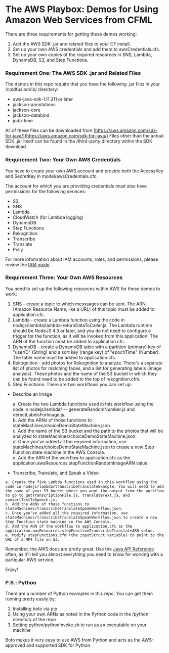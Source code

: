 # The AWS Playbox: Demos for Using Amazon Web Services from CFML

There are three requirements for getting these demos working:

1. Add the AWS SDK .jar and related files to your CF install.
2. Set up your own AWS credentials and add them to awsCredentials.cfc.
3. Set up your own copies of the required resources in SNS, Lambda, DynamoDB, S3, and Step Functions.

### Requirement One: The AWS SDK .jar and Related Files

The demos in this repo require that you have the following .jar files in your /coldfusion/lib/ directory:

- aws-java-sdk-1.11.311 or later
- jackson-annotations
- jackson-core
- jackson-databind
- joda-time

All of these files can be downloaded from [https://aws.amazon.com/sdk-for-java/](https://aws.amazon.com/sdk-for-java/) Files other than the actual SDK .jar itself can be found in the /third-party directory within the SDK download.

### Requirement Two: Your Own AWS Credentials

You have to create your own AWS account and provide both the AccessKey and SecretKey in model/awsCredentials.cfc.

The account for which you are providing credentials must also have permissions for the following services:

- S3 
- SNS
- Lambda
- CloudWatch (for Lambda logging)
- DynamoDB
- Step Functions
- Rekognition
- Transcribe
- Translate
- Polly

For more infomration about IAM accounts, roles, and permissions, please review the [IAM guide](http://docs.aws.amazon.com/IAM/latest/UserGuide/introduction.html).

### Requirement Three: Your Own AWS Resources

You need to set up the following resources within AWS for these demos to work:

1. SNS - create a topic to which messsages can be sent. The ARN (Amazon Resource Name, like a URL) of this topic must be added to application.cfc.
2. Lambda - create a Lambda function using the code in nodejs/lambda/lambda-returnDataToCaller.js. The Lambda runtime should be NodeJS 4.3 or later, and you do not need to configure a trigger for the function, as it will be invoked from this application. The ARN of the function must be added to application.cfc. 
3. DynamoDB - create a DynamoDB table with a partition (primary) key of "userID" (String) and a sort key (range key) of "epochTime" (Number). The table name must be added to application.cfc.
4. Rekognition - add photos for Rekognition to analyze. There's a separate list of photos for matching faces, and a list for generating labels (image analysis). These photos and the name of the S3 bucket in which they can be found need to be added to the top of rekognition.cfm.
5. Step Functions: 
There are two workflows you can set up:
  - Describe an Image
  
    a. Create the two Lambda functions used in this workflow using the code in nodejs/lambda/ -- generateRandomNumber.js and detectLabelsForImage.js.   
    b. Add the ARNs of those functions to stateMachines/choiceDemoStateMachine.json.   
    c. Add the name of the S3 bucket and the path to the photos that will be analyzed to stateMachines/choiceDemoStateMachine.json.   
    d. Once you've added all the required information, use stateMachines/choiceDemoStateMachine.json to create a new Step Function state machine in the AWS Console.  
    e. Add the ARN of the workflow to application.cfc as the application.awsResources.stepFunctionRandomImageARN value.

   - Transcribe, Translate, and Speak a Video

    a. Create the five Lambda functions used in this workflow using the code in nodejs/lambda/transcribeTranslateExample. You will need to add the name of your S3 bucket where you want the output from the workflow to go to getTranscriptionFile.js, translateText.js, and convertTextToSpeech.js.  
    b. Add the ARNs of those functions to stateMachines/transcribeTranslateSpeakWorkflow.json.   
    c. Once you've added all the required information, use stateMachines/transcribeTranslateSpeakWorkflow.json to create a new Step Function state machine in the AWS Console.    
    d. Add the ARN of the workflow to application.cfc as the application.awsResources.stepFunctionTranscribeTranslateARN value.   
    e. Modify stepFunctions.cfm (the inputStruct variable) to point to the URL of a MP4 file on S3.    

Remember, the AWS docs are pretty great. Use the [Java API Reference](http://docs.aws.amazon.com/AWSJavaSDK/latest/javadoc/index.html) often, as it'll tell you almost everything you need to know for working with a particular AWS service.

Enjoy!

### P.S.: Python

There are a number of Python examples in this repo. You can get them running pretty easily by:

1. Installing boto via pip
2. Using your own ARNs as noted in the Python code in the /python directory of the repo
3. Setting python/pythonInvoke.sh to run as an executable on your machine

Boto makes it very easy to use AWS from Python and acts as the AWS-approved and supported SDK for Python.